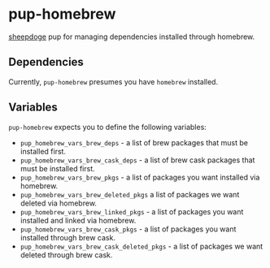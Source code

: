# pup-homebrew

[sheepdoge](https://github.com/mattjmcnaughton/sheepdoge) pup for managing
dependencies installed through homebrew.

## Dependencies

Currently, `pup-homebrew` presumes you have `homebrew` installed.

## Variables

`pup-homebrew` expects you to define the following variables:
- `pup_homebrew_vars_brew_deps` - a list of brew packages that must be installed
  first.
- `pup_homebrew_vars_brew_cask_deps` - a list of brew cask packages that must be
  installed first.
- `pup_homebrew_vars_brew_pkgs` - a list of packages you want installed via
  homebrew.
- `pup_homebrew_vars_brew_deleted_pkgs` a list of packages we want deleted via
  homebrew.
- `pup_homebrew_vars_brew_linked_pkgs` - a list of packages you want installed
  and linked via homebrew.
- `pup_homebrew_vars_brew_cask_pkgs` - a list of packages you want installed
  through brew cask.
- `pup_homebrew_vars_brew_cask_deleted_pkgs` - a list of packages we want
  deleted through brew cask.

